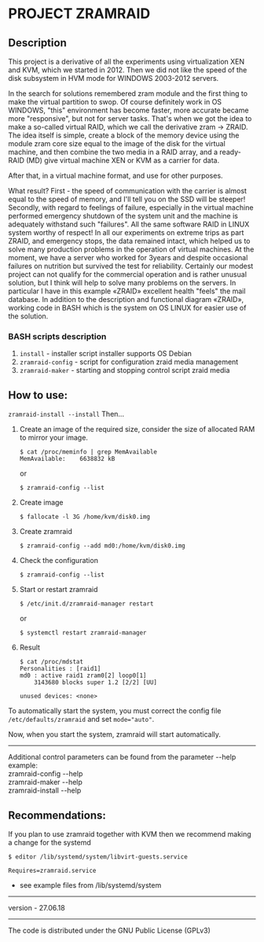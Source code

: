# PROJECT ZRAMRAID

## Description

This project is a derivative of all the experiments using virtualization XEN and KVM, which we started in 2012. Then we did not like the speed of the disk subsystem in HVM mode for WINDOWS 2003-2012 servers.

In the search for solutions remembered zram module and the first thing to make the virtual partition to swop. Of course definitely work in OS WINDOWS, "this" environment has become faster, more accurate became more "responsive", but not for server tasks. That's when we got the idea to make a so-called virtual RAID, which we call the derivative zram -> ZRAID. The idea itself is simple, create a block of the memory device using the module zram core size equal to the image of the disk for the virtual machine, and then combine the two media in a RAID array, and a ready-RAID (MD) give virtual machine XEN or KVM as a carrier for data.

After that, in a virtual machine format, and use for other purposes.

What result? First - the speed of communication with the carrier is almost equal to the speed of memory, and I'll tell you on the SSD will be steeper! Secondly, with regard to feelings of failure, especially in the virtual machine performed emergency shutdown of the system unit and the machine is adequately withstand such "failures". All the same software RAID in LINUX system worthy of respect! In all our experiments on extreme trips as part ZRAID, and emergency stops, the data remained intact, which helped us to solve many production problems in the operation of virtual machines. At the moment, we have a server who worked for 3years and despite occasional failures on nutrition but survived the test for reliability. Certainly our modest project can not qualify for the commercial operation and is rather unusual solution, but I think will help to solve many problems on the servers. In particular I have in this example «ZRAID» excellent health "feels" the mail database. In addition to the description and functional diagram «ZRAID», working code in BASH which is the system on OS LINUX for easier use of the solution.

### BASH scripts description

1. `install` - installer script installer supports OS Debian
2. `zramraid-config` - script for configuration zraid media management
3. `zramraid-maker` - starting and stopping control script zraid media

## How to use:
`zramraid-install --install`
Then...
1. Create an image of the required size, consider the size of allocated RAM to mirror your image.
   ```shell
   $ cat /proc/meminfo | grep MemAvailable
   MemAvailable:    6638832 kB
   ```
   or
   ```shell
   $ zramraid-config --list
   ```
1. Create image
   ```shell
   $ fallocate -l 3G /home/kvm/disk0.img
   ```
1. Create zramraid
   ```shell
   $ zramraid-config --add md0:/home/kvm/disk0.img
   ```
1. Check the configuration
   ```shell
   $ zramraid-config --list
   ```
1. Start or restart zramraid
   ```shell
   $ /etc/init.d/zramraid-manager restart
   ```
   or
   ```shell
   $ systemctl restart zramraid-manager
   ```
1. Result
   ```shell
   $ cat /proc/mdstat
   Personalities : [raid1]
   md0 : active raid1 zram0[2] loop0[1]
       3143680 blocks super 1.2 [2/2] [UU]
   
   unused devices: <none>
   ```

To automatically start the system, you must correct the config file `/etc/defaults/zramraid` and set `mode="auto"`.

Now, when you start the system, zramraid will start automatically.
 
 <hr>
 
Additional control parameters can be found from the parameter --help<br>
example:<br>
 zramraid-config --help<br>
 zramraid-maker --help<br>
 zramraid-install --help<br>

## Recommendations:

If you plan to use zramraid together with KVM then we recommend making a change for the systemd
```shell
$ editor /lib/systemd/system/libvirt-guests.service

Requires=zramraid.service
```
 
* see example files from /lib/systemd/system

<hr>
version - 27.06.18
<hr>
The code is distributed under the GNU Public License (GPLv3)
